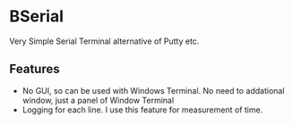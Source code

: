 # BSerial

Very Simple Serial Terminal alternative of Putty etc.

Features
---------

- No GUI, so can be used with Windows Terminal.
  No need to addational window, just a panel of Window Terminal
- Logging for each line.
  I use this feature for measurement of time.

